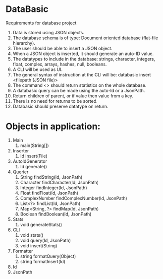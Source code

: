 # DataBasic
Requirements for database project

1. Data is stored using JSON objects.
1. The database schema is of type: Document oriented database (flat-file hierarchy).
1. The user should be able to insert a JSON object.
1. When a JSON object is inserted, it should generate an auto-ID value.
1. The datatypes to include in the database: strings, character, integers, float, complex, arrays, hashes, null, booleans.
1. A CLI will be used as UI.
1. The general syntax of instruction at the CLI will be: databasic insert <filepath (JSON file)>
1. The command <<databasic stat>> should return statistics on the whole database.
1. A databasic query can be made using the auto-Id or a JsonPath.
1. Return children of parent, or if value then value from a key.
1. There is no need for returns to be sorted.
1. Databasic should preserve datatype on return.


# Objects in application:
1. Main
    1. main(String[])
1. Inserter
    1. Id insert(File)
1. AutoIdGenerator
    1. Id generate()
1. Querier
    1. String findString(Id, JsonPath)
    1. Character findCharacter(Id, JsonPath)
    1. Integer findInteger(Id, JsonPath)
    1. Float findFloat(Id, JsonPath)
    1. ComplexNumber findComplexNumber(Id, JsonPath)
    1. List<?> findList(Id, JsonPath)
    1. Map<String, ?> findMap(Id, JsonPath)
    1. Boolean findBoolean(Id, JsonPath)
1. Stats
    1. void generateStats()
1. CLI
    1. void stats()
    1. void query(Id, JsonPath)
    1. void insert(String)
1. Formatter
    1. string formatQuery(Object)
    1. string formatInsert(Id)
1. Id
1. JsonPath